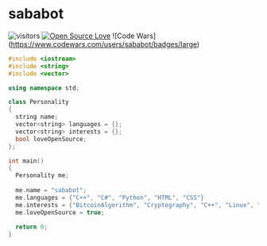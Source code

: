# sababot

![visitors](https://visitor-badge.laobi.icu/badge?page_id=zhenye-na.zhenye-na)
[![Open Source Love](https://badges.frapsoft.com/os/v1/open-source.svg?v=102)](https://github.com/ellerbrock/open-source-badge/)
![Code Wars] (https://www.codewars.com/users/sababot/badges/large)

```c++
#include <iostream>
#include <string>
#include <vector>

using namespace std;

class Personality
{
  string name;
  vector<string> languages = {};
  vector<string> interests = {};
  bool loveOpenSource;
};   

int main()
{
  Personality me;
  
  me.name = "sababot";
  me.languages = {"C++", "C#", "Python", "HTML", "CSS"}
  me.interests = {"BitcoinAlgorithm", "Cryptography", "C++", "Linux", "Parkour", "Sports"}
  me.loveOpenSource = true;
  
  return 0;
}
